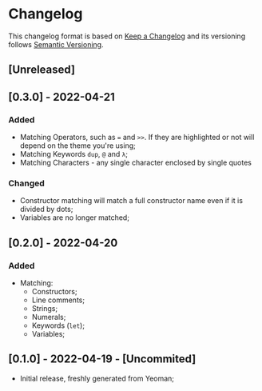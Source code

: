 # Changelog

This changelog format is based on [Keep a Changelog](https://keepachangelog.com/en/1.0.0/)
and its versioning follows [Semantic Versioning](https://semver.org/spec/v2.0.0.html).

## [Unreleased]

## [0.3.0] - 2022-04-21

### Added

- Matching Operators, such as `=` and `>>`. If they are highlighted or not will depend on the theme you're using;
- Matching Keywords `dup`, `@` and `λ`;
- Matching Characters - any single character enclosed by single quotes

### Changed

- Constructor matching will match a full constructor name even if it is divided by dots;
- Variables are no longer matched;

## [0.2.0] - 2022-04-20

### Added

- Matching:
  - Constructors;
  - Line comments;
  - Strings;
  - Numerals;
  - Keywords (`let`);
  - Variables;

## [0.1.0] - 2022-04-19 - [Uncommited]

- Initial release, freshly generated from Yeoman;
